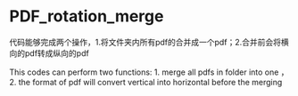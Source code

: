 # PDF_rotation_merge
代码能够完成两个操作，1.将文件夹内所有pdf的合并成一个pdf；2.合并前会将横向的pdf转成纵向的pdf

This codes can perform two functions: 1. merge all pdfs in folder into one ，2. the format of pdf will convert vertical into horizontal before the merging
